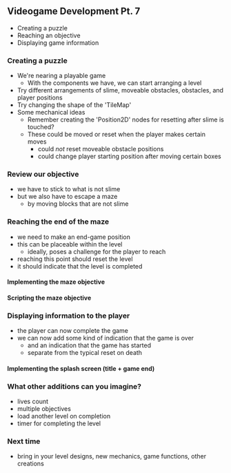 ## Videogame Development Pt. 7
- Creating a puzzle
- Reaching an objective
- Displaying game information

### Creating a puzzle
- We're nearing a playable game
  - With the components we have, we can start arranging a level
- Try different arrangements of slime, moveable obstacles, obstacles, and player positions
- Try changing the shape of the 'TileMap'
- Some mechanical ideas
  - Remember creating the 'Position2D' nodes for resetting after slime is touched?
  - These could be moved or reset when the player makes certain moves
    - could _not_ reset moveable obstacle positions
    - could change player starting position after moving certain boxes

### Review our objective
- we have to stick to what is not slime
- but we also have to escape a maze
  - by moving blocks that are not slime

### Reaching the end of the maze
- we need to make an end-game position
- this can be placeable within the level
  - ideally, poses a challenge for the player to reach
- reaching this point should reset the level
- it should indicate that the level is completed

#### Implementing the maze objective

#### Scripting the maze objective

### Displaying information to the player
- the player can now complete the game
- we can now add some kind of indication that the game is over
  - and an indication that the game has started
  - separate from the typical reset on death
  
#### Implementing the splash screen (title + game end)

### What other additions can you imagine?
- lives count
- multiple objectives
- load another level on completion
- timer for completing the level

### Next time
- bring in your level designs, new mechanics, game functions, other creations
